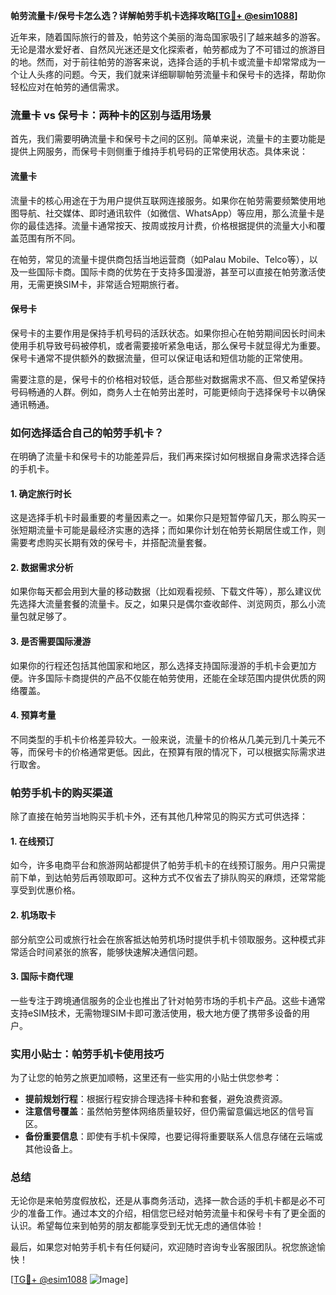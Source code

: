 **帕劳流量卡/保号卡怎么选？详解帕劳手机卡选择攻略[[TG💪+ @esim1088](https://t.me/s/esim1088)]**

近年来，随着国际旅行的普及，帕劳这个美丽的海岛国家吸引了越来越多的游客。无论是潜水爱好者、自然风光迷还是文化探索者，帕劳都成为了不可错过的旅游目的地。然而，对于前往帕劳的游客来说，选择合适的手机卡或流量卡却常常成为一个让人头疼的问题。今天，我们就来详细聊聊帕劳流量卡和保号卡的选择，帮助你轻松应对在帕劳的通信需求。

### 流量卡 vs 保号卡：两种卡的区别与适用场景

首先，我们需要明确流量卡和保号卡之间的区别。简单来说，流量卡的主要功能是提供上网服务，而保号卡则侧重于维持手机号码的正常使用状态。具体来说：

#### 流量卡
流量卡的核心用途在于为用户提供互联网连接服务。如果你在帕劳需要频繁使用地图导航、社交媒体、即时通讯软件（如微信、WhatsApp）等应用，那么流量卡是你的最佳选择。流量卡通常按天、按周或按月计费，价格根据提供的流量大小和覆盖范围有所不同。

在帕劳，常见的流量卡提供商包括当地运营商（如Palau Mobile、Telco等），以及一些国际卡商。国际卡商的优势在于支持多国漫游，甚至可以直接在帕劳激活使用，无需更换SIM卡，非常适合短期旅行者。

#### 保号卡
保号卡的主要作用是保持手机号码的活跃状态。如果你担心在帕劳期间因长时间未使用手机导致号码被停机，或者需要接听紧急电话，那么保号卡就显得尤为重要。保号卡通常不提供额外的数据流量，但可以保证电话和短信功能的正常使用。

需要注意的是，保号卡的价格相对较低，适合那些对数据需求不高、但又希望保持号码畅通的人群。例如，商务人士在帕劳出差时，可能更倾向于选择保号卡以确保通讯畅通。

### 如何选择适合自己的帕劳手机卡？

在明确了流量卡和保号卡的功能差异后，我们再来探讨如何根据自身需求选择合适的手机卡。

#### 1. 确定旅行时长
这是选择手机卡时最重要的考量因素之一。如果你只是短暂停留几天，那么购买一张短期流量卡可能是最经济实惠的选择；而如果你计划在帕劳长期居住或工作，则需要考虑购买长期有效的保号卡，并搭配流量套餐。

#### 2. 数据需求分析
如果你每天都会用到大量的移动数据（比如观看视频、下载文件等），那么建议优先选择大流量套餐的流量卡。反之，如果只是偶尔查收邮件、浏览网页，那么小流量包就足够了。

#### 3. 是否需要国际漫游
如果你的行程还包括其他国家和地区，那么选择支持国际漫游的手机卡会更加方便。许多国际卡商提供的产品不仅能在帕劳使用，还能在全球范围内提供优质的网络覆盖。

#### 4. 预算考量
不同类型的手机卡价格差异较大。一般来说，流量卡的价格从几美元到几十美元不等，而保号卡的价格通常更低。因此，在预算有限的情况下，可以根据实际需求进行取舍。

### 帕劳手机卡的购买渠道

除了直接在帕劳当地购买手机卡外，还有其他几种常见的购买方式可供选择：

#### 1. 在线预订
如今，许多电商平台和旅游网站都提供了帕劳手机卡的在线预订服务。用户只需提前下单，到达帕劳后再领取即可。这种方式不仅省去了排队购买的麻烦，还常常能享受到优惠价格。

#### 2. 机场取卡
部分航空公司或旅行社会在旅客抵达帕劳机场时提供手机卡领取服务。这种模式非常适合时间紧张的旅客，能够快速解决通信问题。

#### 3. 国际卡商代理
一些专注于跨境通信服务的企业也推出了针对帕劳市场的手机卡产品。这些卡通常支持eSIM技术，无需物理SIM卡即可激活使用，极大地方便了携带多设备的用户。

### 实用小贴士：帕劳手机卡使用技巧

为了让您的帕劳之旅更加顺畅，这里还有一些实用的小贴士供您参考：

- **提前规划行程**：根据行程安排合理选择卡种和套餐，避免浪费资源。
- **注意信号覆盖**：虽然帕劳整体网络质量较好，但仍需留意偏远地区的信号盲区。
- **备份重要信息**：即使有手机卡保障，也要记得将重要联系人信息存储在云端或其他设备上。

### 总结

无论你是来帕劳度假放松，还是从事商务活动，选择一款合适的手机卡都是必不可少的准备工作。通过本文的介绍，相信您已经对帕劳流量卡和保号卡有了更全面的认识。希望每位来到帕劳的朋友都能享受到无忧无虑的通信体验！

最后，如果您对帕劳手机卡有任何疑问，欢迎随时咨询专业客服团队。祝您旅途愉快！

[[TG💪+ @esim1088](https://t.me/s/esim1088) ![Image](https://i.postimg.cc/4NQfJmqS/Snipaste-2025-05-13-00-14-12.png)]